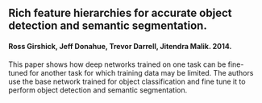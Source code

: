 ## Rich feature hierarchies for accurate object detection and semantic segmentation. 

#### Ross Girshick, Jeff Donahue, Trevor Darrell, Jitendra Malik. 2014. 

This paper shows how deep networks trained on one task can be fine-tuned for another task for which training data may be limited. The authors use the base network trained for object classification and fine tune it to perform object detection and semantic segmentation.